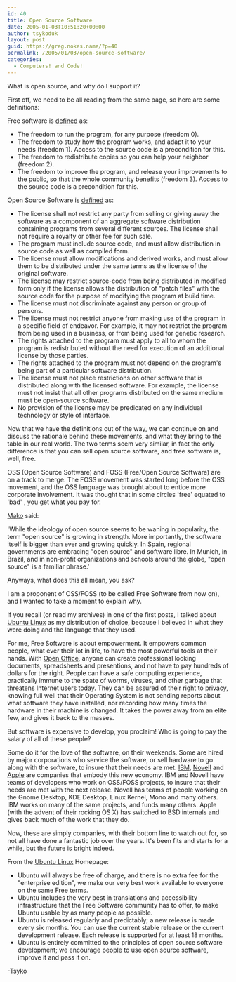 ```yaml
---
id: 40
title: Open Source Software
date: 2005-01-03T10:51:20+00:00
author: tsykoduk
layout: post
guid: https://greg.nokes.name/?p=40
permalink: /2005/01/03/open-source-software/
categories:
  - Computers! and Code!
---
```

What is open source, and why do I support it?
<!--more-->

First off, we need to be all reading from the same page, so here are some definitions:

Free software is [defined](http://www.gnu.org/philosophy/free-sw.html) as:

* The freedom to run the program, for any purpose (freedom 0). 
* The freedom to study how the program works, and adapt it to your needs (freedom 1). Access to the source code is a precondition for this. 
* The freedom to redistribute copies so you can help your neighbor (freedom 2). 
* The freedom to improve the program, and release your improvements to the public, so that the whole community benefits (freedom 3). Access to the source code is a precondition for this.

Open Source Software is [defined](http://www.opensource.org/docs/definition.php) as:

* The license shall not restrict any party from selling or giving away the software as a component of an aggregate software distribution containing programs from several different sources. The license shall not require a royalty or other fee for such sale.
* The program must include source code, and must allow distribution in source code as well as compiled form.
* The license must allow modifications and derived works, and must allow them to be distributed under the same terms as the license of the original software.
* The license may restrict source-code from being distributed in modified form only if the license allows the distribution of "patch files" with the source code for the purpose of modifying the program at build time.
* The license must not discriminate against any person or group of persons.
* The license must not restrict anyone from making use of the program in a specific field of endeavor. For example, it may not restrict the program from being used in a business, or from being used for genetic research.
* The rights attached to the program must apply to all to whom the program is redistributed without the need for execution of an additional license by those parties.
* The rights attached to the program must not depend on the program's being part of a particular software distribution. 
* The license must not place restrictions on other software that is distributed along with the licensed software. For example, the license must not insist that all other programs distributed on the same medium must be open-source software.
* No provision of the license may be predicated on any individual technology or style of interface.

Now that we have the definitions out of the way, we can continue on and discuss the rationale behind these movements, and what they bring to the table in our real world. The two terms seem very similar, in fact the only difference is that you can sell open source software, and free software is, well, free.

OSS (Open Source Software) and FOSS (Free/Open Source Software) are on a track to merge. The FOSS movement was started long before the OSS movement, and the OSS language was brought about to entice more corporate involvement. It was thought that in some circles 'free' equated to 'bad' , you get what you pay for.

[Mako](http://mako.yukidoke.org/copyrighteous/freesoftware/20041231-00.html) said:

'While the ideology of open source seems to be waning in popularity, the term "open source" is growing in strength. More importantly, the software itself is bigger than ever and growing quickly. In Spain, regional governments are embracing "open source" and software libre. In Munich, in Brazil, and in non-profit organizations and schools around the globe, "open source" is a familiar phrase.'

Anyways, what does this all mean, you ask?

I am a proponent of OSS/FOSS (to be called Free Software from now on), and I wanted to take a moment to explain why.

If you recall (or read my archives) in one of the first posts, I talked about [Ubuntu Linux](http://www.ubuntulinux.org) as my distribution of choice, because I believed in what they were doing and the language that they used.

For me, Free Software is about empowerment. It empowers common people, what ever their lot in life, to have the most powerful tools at their hands. With [Open Office](http://www.openoffice.org), anyone can create professional looking documents, spreadsheets and presentions, and not have to pay hundreds of dollars for the right. People can have a safe computing experience, practically immune to the spate of worms, viruses, and other garbage that threatens Internet users today. They can be assured of their right to privacy, knowing full well that their Operating System is not sending reports about what software they have installed, nor recording how many times the hardware in their machine is changed. It takes the power away from an elite few, and gives it back to the masses. 

But software is expensive to develop, you proclaim! Who is going to pay the salary of all of these people?

Some do it for the love of the software, on their weekends. Some are hired by major corporations who service the software, or sell hardware to go along with the software, to insure that their needs are met. [IBM](http://www-136.ibm.com/developerworks/opensource/index.html), [Novell](http://developer.novell.com/ndk/qstart/opensource.htm) and [Apple](http://developer.apple.com/darwin/) are companies that embody this new economy. IBM and Novell have teams of developers who work on OSS/FOSS projects, to insure that their needs are met with the next release. Novell has teams of people working on the Gnome Desktop, KDE Desktop, Linux Kernel, Mono and many others. IBM works on many of the same projects, and funds many others. Apple (with the advent of their rocking OS X) has switched to BSD internals and gives back much of the work that they do.

Now, these are simply companies, with their bottom line to watch out for, so not all have done a fantastic job over the years. It's been fits and starts for a while, but the future is bright indeed.

From the [Ubuntu Linux](http://www.ubuntulinux.org) Homepage:

* Ubuntu will always be free of charge, and there is no extra fee for the "enterprise edition", we make our very best work available to everyone on the same Free terms. 
* Ubuntu includes the very best in translations and accessibility infrastructure that the Free Software community has to offer, to make Ubuntu usable by as many people as possible. 
* Ubuntu is released regularly and predictably; a new release is made every six months. You can use the current stable release or the current development release. Each release is supported for at least 18 months. 
* Ubuntu is entirely committed to the principles of open source software development; we encourage people to use open source software, improve it and pass it on.

-Tsyko